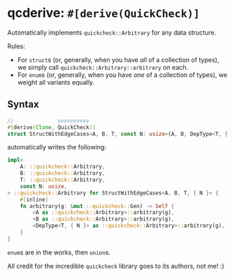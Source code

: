 # qcderive: `#[derive(QuickCheck)]`

Automatically implements `quickcheck::Arbitrary` for any data structure.

Rules:
- For `struct`s (or, generally, when you have _all_ of a collection of types), we simply call `quickcheck::Arbitrary::arbitrary` on each.
- For `enum`s (or, generally, when you have _one_ of a collection of types), we weight all variants equally.

## Syntax

```rust
//              vvvvvvvvvv
#[derive(Clone, QuickCheck)]
struct StructWithEdgeCases<A, B, T, const N: usize>(A, B, DepType<T, { N }>);
```

automatically writes the following:

```rust
impl<
    A: ::quickcheck::Arbitrary,
    B: ::quickcheck::Arbitrary,
    T: ::quickcheck::Arbitrary,
    const N: usize,
> ::quickcheck::Arbitrary for StructWithEdgeCases<A, B, T, { N }> {
    #[inline]
    fn arbitrary(g: &mut ::quickcheck::Gen) -> Self {
        <A as ::quickcheck::Arbitrary>::arbitrary(g),
        <B as ::quickcheck::Arbitrary>::arbitrary(g),
        <DepType<T, { N }> as ::quickcheck::Arbitrary>::arbitrary(g),
    }
}
```

`enum`s are in the works, then `union`s.

All credit for the incredible `quickcheck` library goes to its authors, not me! :)
